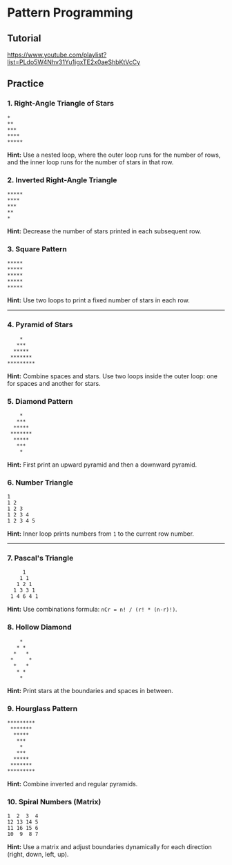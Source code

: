 # Pattern Programming

## Tutorial
https://www.youtube.com/playlist?list=PLdo5W4Nhv31Yu1igxTE2x0aeShbKtVcCy

## Practice

### 1. Right-Angle Triangle of Stars
```plaintext
*
**
***
****
*****
```
**Hint:** Use a nested loop, where the outer loop runs for the number of rows, and the inner loop runs for the number of stars in that row.

### 2. Inverted Right-Angle Triangle
```plaintext
*****
****
***
**
*
```
**Hint:** Decrease the number of stars printed in each subsequent row.

### 3. Square Pattern
```plaintext
*****
*****
*****
*****
*****
```
**Hint:** Use two loops to print a fixed number of stars in each row.

---


### 4. Pyramid of Stars
```plaintext
    *
   ***
  *****
 *******
*********
```
**Hint:** Combine spaces and stars. Use two loops inside the outer loop: one for spaces and another for stars.

### 5. Diamond Pattern
```plaintext
    *
   ***
  *****
 *******
  *****
   ***
    *
```
**Hint:** First print an upward pyramid and then a downward pyramid.

### 6. Number Triangle
```plaintext
1
1 2
1 2 3
1 2 3 4
1 2 3 4 5
```
**Hint:** Inner loop prints numbers from `1` to the current row number.

---


### 7. Pascal's Triangle
```plaintext
     1
    1 1
   1 2 1
  1 3 3 1
 1 4 6 4 1
```
**Hint:** Use combinations formula: `nCr = n! / (r! * (n-r)!)`.

### 8. Hollow Diamond
```plaintext
    *
   * *
  *   *
 *     *
  *   *
   * *
    *
```
**Hint:** Print stars at the boundaries and spaces in between.

### 9. Hourglass Pattern
```plaintext
*********
 *******
  *****
   ***
    *
   ***
  *****
 *******
*********
```
**Hint:** Combine inverted and regular pyramids.

### 10. Spiral Numbers (Matrix)
```plaintext
1  2  3  4
12 13 14 5
11 16 15 6
10  9  8 7
```
**Hint:** Use a matrix and adjust boundaries dynamically for each direction (right, down, left, up).

